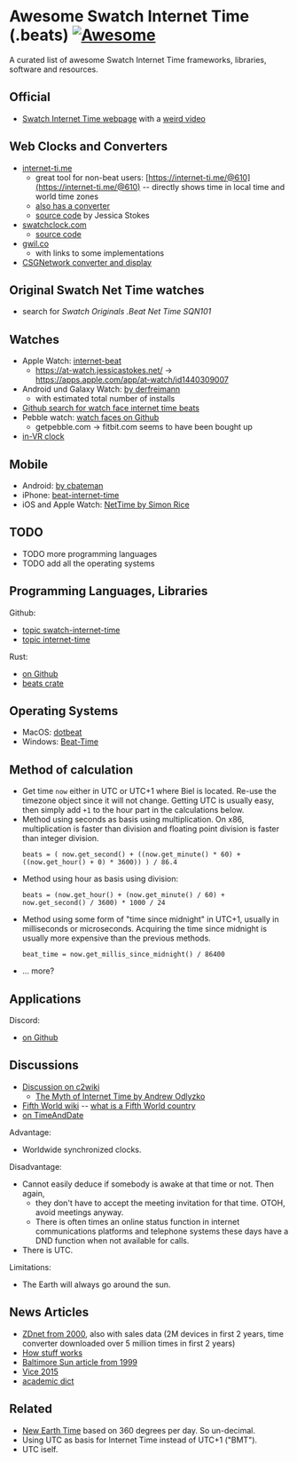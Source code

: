 # Awesome Swatch Internet Time (.beats) [![Awesome](https://cdn.rawgit.com/sindresorhus/awesome/d7305f38d29fed78fa85652e3a63e154dd8e8829/media/badge.svg)](https://github.com/sindresorhus/awesome)

A curated list of awesome Swatch Internet Time frameworks, libraries, software and resources.


## Official

* [Swatch Internet Time webpage](https://www.swatch.com/de-at/internet-time.html) with a [weird video](https://www.youtube.com/watch?v=4ROTh6gZz3Y)


## Web Clocks and Converters

* [internet-ti.me](https://internet-ti.me/)
  * great tool for non-beat users: [https://internet-ti.me/@610](https://internet-ti.me/@610) -- directly shows time in local time and world time zones
  * [also has a converter](https://internet-ti.me/converter)
  * [source code](https://github.com/ticky/internet-ti.me) by Jessica Stokes
* [swatchclock.com](http://www.swatchclock.com/)
  * [source code](https://github.com/Clidus/swatch)
* [gwil.co](http://gwil.co/internet-time/)
  * with links to some implementations
* [CSGNetwork converter and display](http://www.csgnetwork.com/csgbmtcvt.html)


## Original Swatch Net Time watches

* search for *Swatch Originals .Beat Net Time SQN101*


## Watches

* Apple Watch:  [internet-beat](https://apps.apple.com/us/app/internet-beat/id304080578)
  * https://at-watch.jessicastokes.net/ -> https://apps.apple.com/app/at-watch/id1440309007
* Android und Galaxy Watch: [by derfreimann](https://apkgk.com/com.derfreimann.watchfaces.internetTime)
    * with estimated total number of installs
* [Github search for watch face internet time beats](https://github.com/search?q=watch+face+internet+time+beats)
* Pebble watch:  [watch faces on Github](https://github.com/search?q=pebble+internet+time+beats)
  * getpebble.com -> fitbit.com seems to have been bought up
* [in-VR clock](https://github.com/ticky/internet-ti.me-VR)


## Mobile

* Android:  [by cbateman](https://play.google.com/store/apps/details?id=xyz.cbateman.beattimewidget&hl=de&gl=US)
* iPhone:  [beat-internet-time](https://apps.apple.com/at/app/beat-internet-time/id1570173118)
* iOS and Apple Watch:  [NetTime by Simon Rice](https://github.com/SimonRice/NetTime)


## TODO

* TODO more programming languages
* TODO add all the operating systems


## Programming Languages, Libraries

Github:
* [topic swatch-internet-time](https://github.com/topics/swatch-internet-time)
* [topic internet-time](https://github.com/topics/internet-time)

Rust:
* [on Github](https://github.com/search?l=Rust&q=internet+time+beat&type=Repositories)
* [beats crate](https://crates.io/crates/beats)


## Operating Systems

* MacOS: [dotbeat](https://swiftobc.com/repo/amiantos-dotbeat-swift-datetime)
* Windows: [Beat-Time](https://github.com/optoisolated/Beat-Time)


## Method of calculation

* Get time ```now``` either in UTC or UTC+1 where Biel is located. Re-use the timezone object since it will not change. Getting UTC is usually easy, then simply add ```+1``` to the hour part in the calculations below.
* Method using seconds as basis using multiplication. On x86, multiplication is faster than division and floating point division is faster than integer division.
  ```
  beats = ( now.get_second() + ((now.get_minute() * 60) + ((now.get_hour() + 0) * 3600)) ) / 86.4
  ```
* Method using hour as basis using division:
  ```
  beats = (now.get_hour() + (now.get_minute() / 60) + now.get_second() / 3600) * 1000 / 24
  ```
* Method using some form of "time since midnight" in UTC+1, usually in milliseconds or microseconds. Acquiring the time since midnight is usually more expensive than the previous methods.
  ```
  beat_time = now.get_millis_since_midnight() / 86400
  ```
* ... more?


## Applications

Discord:
* [on Github](https://github.com/search?q=internet+time+beat+discord&type=Repositories)


## Discussions

* [Discussion on c2wiki](https://wiki.c2.com/?InternetTime)
  * [The Myth of Internet Time by Andrew Odlyzko](http://www.dtc.umn.edu/~odlyzko/doc/internet.time.myth.txt)
* [Fifth World wiki](https://fifthworld.fandom.com/wiki/Swatch_Internet_Time) -- [what is a Fifth World country](https://fifthworld.fandom.com/)
* [on TimeAndDate](https://www.timeanddate.com/time/internettime.html)

Advantage:
* Worldwide synchronized clocks.

Disadvantage:
* Cannot easily deduce if somebody is awake at that time or not. Then again,
  * they don't have to accept the meeting invitation for that time. OTOH, avoid meetings anyway.
  * There is often times an online status function in internet communications platforms and telephone systems these days have a DND function when not available for calls.
* There is UTC.

Limitations:
* The Earth will always go around the sun.


## News Articles

* [ZDnet from 2000](https://www.zdnet.com/article/do-you-have-the-internet-time/), also with sales data (2M devices in first 2 years, time converter downloaded over 5 million times in first 2 years)
* [How stuff works](https://electronics.howstuffworks.com/gadgets/clocks-watches/internet-time.htm)
* [Baltimore Sun article from 1999](http://articles.baltimoresun.com/1999-04-08/news/9904080326_1_swatch-internet-time-keeping-time)
* [Vice 2015](https://www.vice.com/en/article/gyy4bm/remember-when-swatch-invented-a-new-time-system-for-the-internet)
* [academic dict](https://en-academic.com/dic.nsf/enwiki/210738)


## Related

* [New Earth Time](https://newearthtime.net/) based on 360 degrees per day. So un-decimal.
* Using UTC as basis for Internet Time instead of UTC+1 ("BMT").
* UTC iself.
